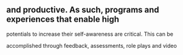 ## and productive. As such, programs and experiences that enable high

potentials to increase their self-awareness are critical. This can be

accomplished through feedback, assessments, role plays and video